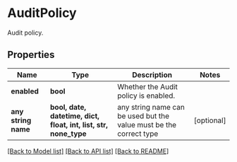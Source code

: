 # AuditPolicy

Audit policy.

## Properties
Name | Type | Description | Notes
------------ | ------------- | ------------- | -------------
**enabled** | **bool** | Whether the Audit policy is enabled. | 
**any string name** | **bool, date, datetime, dict, float, int, list, str, none_type** | any string name can be used but the value must be the correct type | [optional]

[[Back to Model list]](../README.md#documentation-for-models) [[Back to API list]](../README.md#documentation-for-api-endpoints) [[Back to README]](../README.md)


